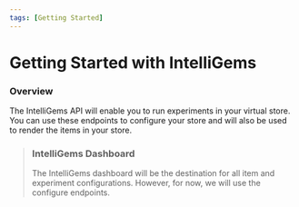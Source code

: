 ```yaml
---
tags: [Getting Started]
---
```


# Getting Started with IntelliGems

### Overview

The IntelliGems API will enable you to run experiments in your virtual store. You can use these endpoints to configure your store and will also be used to render the items in your store.

<!-- theme: warning -->

> ### IntelliGems Dashboard
>
> The IntelliGems dashboard will be the destination for all item and experiment configurations. However, for now, we will use the configure endpoints.
